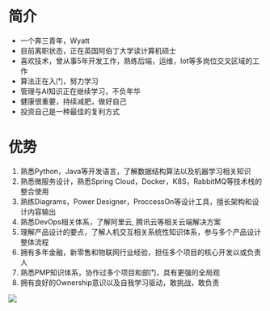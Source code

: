# 简介
- 一个奔三青年，Wyatt
- 目前离职状态，正在英国阿伯丁大学读计算机硕士
- 喜欢技术，曾从事5年开发工作，熟练后端，运维，Iot等多岗位交叉区域的工作
- 算法正在入门，努力学习
- 管理与AI知识正在继续学习，不负年华
- 健康很重要，持续减肥，做好自己
- 投资自己是一种最佳的复利方式

#  优势
1. 熟悉Python，Java等开发语言，了解数据结构算法以及机器学习相关知识
2. 熟悉微服务设计，熟悉Spring Cloud，Docker，K8S，RabbitMQ等技术栈的整合使用
3. 熟练Diagrams，Power Designer，ProccessOn等设计工具，擅长架构和设计内容输出
4. 熟悉DevOps相关体系，了解阿里云, 腾讯云等相关云端解决方案
4. 理解产品设计的要点，了解人机交互相关系统性知识体系，参与多个产品设计整体流程
5. 拥有多年金融，新零售和物联网行业经验，担任多个项目的核心开发以或负责人
6. 熟悉PMP知识体系，协作过多个项目和部门，具有更强的全局观
7. 拥有良好的Ownership意识以及自我学习驱动，敢挑战，敢负责



![](https://github-readme-stats.vercel.app/api?username=wyattup&theme=dark)
